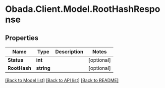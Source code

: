 
# Obada.Client.Model.RootHashResponse

## Properties

Name | Type | Description | Notes
------------ | ------------- | ------------- | -------------
**Status** | **int** |  | [optional] 
**RootHash** | **string** |  | [optional] 

[[Back to Model list]](../README.md#documentation-for-models)
[[Back to API list]](../README.md#documentation-for-api-endpoints)
[[Back to README]](../README.md)

